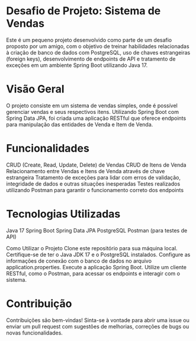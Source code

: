 
# Desafio de Projeto: Sistema de Vendas

Este é um pequeno projeto desenvolvido como parte de um desafio proposto por um amigo, com o objetivo de treinar habilidades relacionadas à criação de banco de dados com PostgreSQL, uso de chaves estrangeiras (foreign keys), desenvolvimento de endpoints de API e tratamento de exceções em um ambiente Spring Boot utilizando Java 17.


# Visão Geral

O projeto consiste em um sistema de vendas simples, onde é possível gerenciar vendas e seus respectivos itens. Utilizando Spring Boot com Spring Data JPA, foi criada uma aplicação RESTful que oferece endpoints para manipulação das entidades de Venda e Item de Venda.

# Funcionalidades

CRUD (Create, Read, Update, Delete) de Vendas CRUD de Itens de Venda Relacionamento entre Vendas e Itens de Venda através de chave estrangeira Tratamento de exceções para lidar com erros de validação, integridade de dados e outras situações inesperadas Testes realizados utilizando Postman para garantir o funcionamento correto dos endpoints

# Tecnologias Utilizadas

Java 17 Spring Boot Spring Data JPA PostgreSQL Postman (para testes de API)

Como Utilizar o Projeto Clone este repositório para sua máquina local. Certifique-se de ter o Java JDK 17 e o PostgreSQL instalados. Configure as informações de conexão com o banco de dados no arquivo application.properties. Execute a aplicação Spring Boot. Utilize um cliente RESTful, como o Postman, para acessar os endpoints e interagir com o sistema.


# Contribuição 

Contribuições são bem-vindas! Sinta-se à vontade para abrir uma issue ou enviar um pull request com sugestões de melhorias, correções de bugs ou novas funcionalidades.
